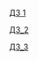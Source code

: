 [ДЗ 1](https://github.com/KirillMj/Y_lab-dz/tree/main/homework_1)

[ДЗ_2](homework_2)

[ДЗ_3](homework_3)

